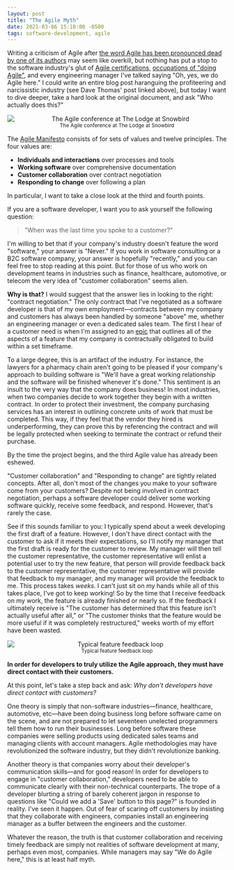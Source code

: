 ```yaml
---
layout: post
title: "The Agile Myth"
date: 2021-03-06 15:10:00 -0500
tags: software-development, agile
---
```


Writing a criticism of Agile after [the word Agile has been pronounced dead by one of its authors](https://pragdave.me/blog/2014/03/04/time-to-kill-agile.html#fn:2) may seem like overkill, but nothing has put a stop to the software industry's glut of [Agile certifications](https://www.bmc.com/blogs/agile-certifications/), [occupations of "doing Agile"](https://www.projectmanager.com/blog/what-is-a-scrum-master-everything-you-need), and every engineering manager I've talked saying "Oh, yes, we do Agile here." I could write an entire blog post haranguing the profiteering and narcissistic industry (see Dave Thomas' post linked above), but today I want to dive deeper, take a hard look at the original document, and ask "Who actually does this?"

<div style="margin: 15px 0; text-align: center;">
	<image style="display: block; margin: 0 auto;" src="/assets/snowbird.jpeg" alt="The Agile conference at The Lodge at Snowbird" />
	<small>The Agile conference at The Lodge at Snowbird</small>
</div>

The [Agile Manifesto](https://agilemanifesto.org) consists of for sets of values and twelve principles. The four values are:

- **Individuals and interactions** over processes and tools
- **Working software** over comprehensive documentation
- **Customer collaboration** over contract negotiation
- **Responding to change** over following a plan

In particular, I want to take a close look at the third and fourth points.

If you are a software developer, I want you to ask yourself the following question:

> "When was the last time you spoke to a customer?"

I'm willing to bet that if your company's industry doesn't feature the word "software," your answer is "Never." If you work in software consulting or a B2C software company, your answer is hopefully "recently," and you can feel free to stop reading at this point. But for those of us who work on development teams in industries such as finance, healthcare, automotive, or telecom the very idea of "customer collaboration" seems alien.

**Why is that?** I would suggest that the answer lies in looking to the right: "contract negotiation." The only contract that I've negotiated as a software developer is that of my own employment—contracts between my company and customers has always been handled by someone "above" me, whether an engineering manager or even a dedicated sales team. The first I hear of a customer need is when I'm assigned to an [epic](https://www.atlassian.com/agile/project-management/epics) that outlines all of the aspects of a feature that my company is contractually obligated to build within a set timeframe.

To a large degree, this is an artifact of the industry. For instance, the lawyers for a pharmacy chain aren't going to be pleased if your company's approach to building software is "We'll have a great working relationship and the software will be finished whenever it's done." This sentiment is an insult to the very way that the company does business! In most industries, when two companies decide to work together they begin with a written contract. In order to protect their investment, the company purchasing services has an interest in outlining concrete units of work that must be completed. This way, if they feel that the vendor they hired is underperforming, they can prove this by referencing the contract and will be legally protected when seeking to terminate the contract or refund their purchase.

By the time the project begins, and the third Agile value has already been eshewed.

"Customer collaboration" and "Responding to change" are tightly related concepts. After all, don't most of the changes you make to your software come from your customers? Despite not being involved in contract negotiation, perhaps a software developer could deliver some working software quickly, receive some feedback, and respond. However, that's rarely the case.

See if this sounds familiar to you: I typically spend about a week developing the first draft of a feature. However, I don't have direct contact with the customer to ask if it meets their expectations, so I'll notify my manager that the first draft is ready for the customer to review. My manager will then tell the customer representative, the customer representative will enlist a potential user to try the new feature, that person will provide feedback back to the customer representative, the customer representative will provide that feedback to my manager, and my manager will provide the feedback to me. This process takes _weeks_. I can't just sit on my hands while all of this takes place, I've got to keep working! So by the time that I receive feedback on my work, the feature is already finished or nearly so. If the feedback I ultimately receive is "The customer has determined that this feature isn't actually useful after all," or "The customer thinks that the feature would be more useful if it was completely restructured," weeks worth of my effort have been wasted.

<div style="margin: 15px 0; text-align: center;">
	<image style="display: block; margin: 0 auto;" src="/assets/feedback_loop.png" alt="Typical feature feedback loop" />
	<small>Typical feature feedback loop</small>
</div>

**In order for developers to truly utilize the Agile approach, they must have direct contact with their customers.**

At this point, let's take a step back and ask: _Why don't developers have direct contact with customers?_

One theory is simply that non-software industries—finance, healthcare, automotive, etc—have been doing business long before software came on the scene, and are not prepared to let seventeen unelected programmers tell them how to run their businesses. Long before software these companies were selling products using dedicated sales teams and managing clients with account managers. Agile methodologies may have revolutionized the software industry, but they didn't revolutionize banking.

Another theory is that companies worry about their developer's communication skills—and for good reason! In order for developers to engage in "customer collaboration," developers need to be able to communicate clearly with their non-technical counterparts. The trope of a developer blurting a string of barely coherent jargon in response to questions like "Could we add a 'Save' button to this page?" is founded in reality. I've seen it happen. Out of fear of scaring off customers by insisting that they collaborate with engineers, companies install an engineering manager as a buffer between the engineers and the customer.

Whatever the reason, the truth is that customer collaboration and receiving timely feedback are simply not realities of software development at many, perhaps even most, companies. While managers may say "We do Agile here," this is at least half myth.


